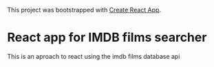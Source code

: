 This project was bootstrapped with [Create React App](https://github.com/facebook/create-react-app).

# React app for IMDB films searcher

This is an aproach to react using the imdb films database api
